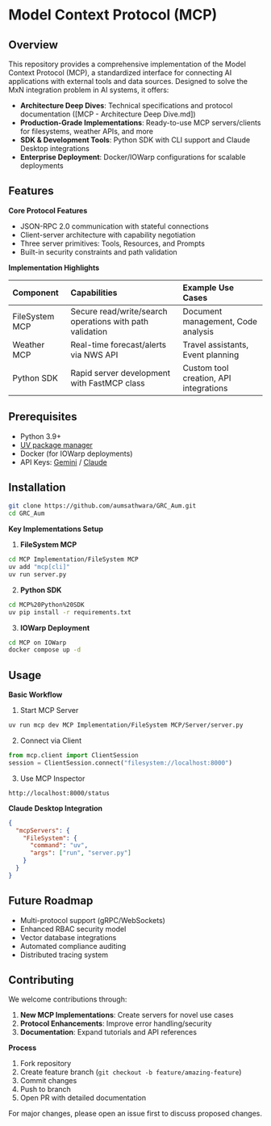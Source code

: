 # Model Context Protocol (MCP)

## Overview

This repository provides a comprehensive implementation of the Model Context Protocol (MCP), a standardized interface for connecting AI applications with external tools and data sources. Designed to solve the MxN integration problem in AI systems, it offers:

- **Architecture Deep Dives**: Technical specifications and protocol documentation ([MCP - Architecture Deep Dive.md])
- **Production-Grade Implementations**: Ready-to-use MCP servers/clients for filesystems, weather APIs, and more
- **SDK \& Development Tools**: Python SDK with CLI support and Claude Desktop integrations
- **Enterprise Deployment**: Docker/IOWarp configurations for scalable deployments

## Features

**Core Protocol Features**

- JSON-RPC 2.0 communication with stateful connections
- Client-server architecture with capability negotiation
- Three server primitives: Tools, Resources, and Prompts
- Built-in security constraints and path validation

**Implementation Highlights**


| Component | Capabilities | Example Use Cases |
| :-- | :-- | :-- |
| FileSystem MCP | Secure read/write/search operations with path validation | Document management, Code analysis |
| Weather MCP | Real-time forecast/alerts via NWS API | Travel assistants, Event planning |
| Python SDK | Rapid server development with FastMCP class | Custom tool creation, API integrations |

## Prerequisites

- Python 3.9+
- [UV package manager](https://github.com/astral-sh/uv)
- Docker (for IOWarp deployments)
- API Keys: [Gemini](https://ai.google.dev/) / [Claude](https://docs.anthropic.com/claude/docs)


## Installation

```bash
git clone https://github.com/aumsathwara/GRC_Aum.git
cd GRC_Aum
```

**Key Implementations Setup**

1. **FileSystem MCP**
```bash
cd MCP Implementation/FileSystem MCP
uv add "mcp[cli]"
uv run server.py
```

2. **Python SDK**
```bash
cd MCP%20Python%20SDK
uv pip install -r requirements.txt
```

3. **IOWarp Deployment**
```bash
cd MCP on IOWarp
docker compose up -d
```


## Usage

**Basic Workflow**

1. Start MCP Server
```bash
uv run mcp dev MCP Implementation/FileSystem MCP/Server/server.py
```

2. Connect via Client
```python
from mcp.client import ClientSession
session = ClientSession.connect("filesystem://localhost:8000")
```

3. Use MCP Inspector
```
http://localhost:8000/status
```

**Claude Desktop Integration**

```json
{
  "mcpServers": {
    "FileSystem": {
      "command": "uv",
      "args": ["run", "server.py"]
    }
  }
}
```


## Future Roadmap

- Multi-protocol support (gRPC/WebSockets)
- Enhanced RBAC security model
- Vector database integrations
- Automated compliance auditing
- Distributed tracing system


## Contributing

We welcome contributions through:

1. **New MCP Implementations**: Create servers for novel use cases
2. **Protocol Enhancements**: Improve error handling/security
3. **Documentation**: Expand tutorials and API references

**Process**

1. Fork repository
2. Create feature branch (`git checkout -b feature/amazing-feature`)
3. Commit changes
4. Push to branch
5. Open PR with detailed documentation

For major changes, please open an issue first to discuss proposed changes.
